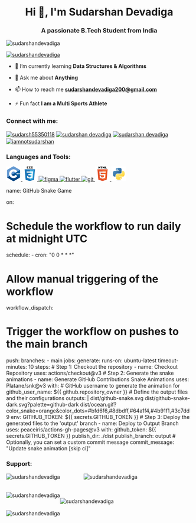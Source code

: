 <h1 align="center">Hi 👋, I'm Sudarshan Devadiga</h1>
<h3 align="center">A passionate B.Tech Student from India</h3>

<p align="left"> <img src="https://komarev.com/ghpvc/?username=sudarshandevadiga&label=Profile%20views&color=0e75b6&style=flat" alt="sudarshandevadiga" /> </p>

<p align="left"> <a href="https://github.com/ryo-ma/github-profile-trophy"><img src="https://github-profile-trophy.vercel.app/?username=sudarshandevadiga" alt="sudarshandevadiga" /></a> </p>

- 🌱 I’m currently learning **Data Structures & Algorithms**

- 💬 Ask me about **Anything**

- 📫 How to reach me **sudarshandevadiga200@gmail.com**

- ⚡ Fun fact **I am a Multi Sports Athlete**

<h3 align="left">Connect with me:</h3>
<p align="left">
<a href="https://twitter.com/sudarsh55350118" target="blank"><img align="center" src="https://raw.githubusercontent.com/rahuldkjain/github-profile-readme-generator/master/src/images/icons/Social/twitter.svg" alt="sudarsh55350118" height="30" width="40" /></a>
<a href="https://linkedin.com/in/sudarshan-devadiga" target="blank"><img align="center" src="https://raw.githubusercontent.com/rahuldkjain/github-profile-readme-generator/master/src/images/icons/Social/linked-in-alt.svg" alt="sudarshan devadiga" height="30" width="40" /></a>
<a href="https://instagram.com/sudarshan.devadiga" target="blank"><img align="center" src="https://raw.githubusercontent.com/rahuldkjain/github-profile-readme-generator/master/src/images/icons/Social/instagram.svg" alt="sudarshan.devadiga" height="30" width="40" /></a>
<a href="https://youtube.com/@iamnotsudarshan?si=nQ27zA46fV6VJpEM" target="blank"><img align="center" src="https://raw.githubusercontent.com/rahuldkjain/github-profile-readme-generator/master/src/images/icons/Social/youtube.svg" alt="iamnotsudarshan" height="30" width="40" /></a>
</p>

<h3 align="left">Languages and Tools:</h3>
<p align="left"> <a href="https://www.w3schools.com/cpp/" target="_blank" rel="noreferrer"> <img src="https://raw.githubusercontent.com/devicons/devicon/master/icons/cplusplus/cplusplus-original.svg" alt="cplusplus" width="40" height="40"/> </a> <a href="https://www.w3schools.com/css/" target="_blank" rel="noreferrer"> <img src="https://raw.githubusercontent.com/devicons/devicon/master/icons/css3/css3-original-wordmark.svg" alt="css3" width="40" height="40"/> </a> <a href="https://www.figma.com/" target="_blank" rel="noreferrer"> <img src="https://www.vectorlogo.zone/logos/figma/figma-icon.svg" alt="figma" width="40" height="40"/> </a> <a href="https://flutter.dev" target="_blank" rel="noreferrer"> <img src="https://www.vectorlogo.zone/logos/flutterio/flutterio-icon.svg" alt="flutter" width="40" height="40"/> </a> <a href="https://git-scm.com/" target="_blank" rel="noreferrer"> <img src="https://www.vectorlogo.zone/logos/git-scm/git-scm-icon.svg" alt="git" width="40" height="40"/> </a> <a href="https://www.w3.org/html/" target="_blank" rel="noreferrer"> <img src="https://raw.githubusercontent.com/devicons/devicon/master/icons/html5/html5-original-wordmark.svg" alt="html5" width="40" height="40"/> </a> <a href="https://www.python.org" target="_blank" rel="noreferrer"> <img src="https://raw.githubusercontent.com/devicons/devicon/master/icons/python/python-original.svg" alt="python" width="40" height="40"/> </a> </p>
name: GitHub Snake Game

on:
  # Schedule the workflow to run daily at midnight UTC
  schedule:
    - cron: "0 0 * * *"
  # Allow manual triggering of the workflow
  workflow_dispatch:
  # Trigger the workflow on pushes to the main branch
  push:
    branches:
      - main
jobs:
  generate:
    runs-on: ubuntu-latest
    timeout-minutes: 10
    steps:
      # Step 1: Checkout the repository
      - name: Checkout Repository
        uses: actions/checkout@v3
      # Step 2: Generate the snake animations
      - name: Generate GitHub Contributions Snake Animations
        uses: Platane/snk@v3
        with:
          # GitHub username to generate the animation for
          github_user_name: ${{ github.repository_owner }}
          # Define the output files and their configurations
          outputs: |
            dist/github-snake.svg
            dist/github-snake-dark.svg?palette=github-dark
            dist/ocean.gif?color_snake=orange&color_dots=#bfd6f6,#8dbdff,#64a1f4,#4b91f1,#3c7dd9
        env:
          GITHUB_TOKEN: ${{ secrets.GITHUB_TOKEN }}
      # Step 3: Deploy the generated files to the 'output' branch
      - name: Deploy to Output Branch
        uses: peaceiris/actions-gh-pages@v3
        with:
          github_token: ${{ secrets.GITHUB_TOKEN }}
          publish_dir: ./dist
          publish_branch: output
          # Optionally, you can set a custom commit message
          commit_message: "Update snake animation [skip ci]"
<h3 align="left">Support:</h3>
<p><a href="https://www.buymeacoffee.com/sudarshandevadiga"> <img align="left" src="https://cdn.buymeacoffee.com/buttons/v2/default-yellow.png" height="50" width="210" alt="sudarshandevadiga" /></a><a href="https://ko-fi.com/sudarshandevadiga"> <img align="left" src="https://cdn.ko-fi.com/cdn/kofi3.png?v=3" height="50" width="210" alt="sudarshandevadiga" /></a></p><br><br>

<p><img align="left" src="https://github-readme-stats.vercel.app/api/top-langs?username=sudarshandevadiga&show_icons=true&locale=en&layout=compact" alt="sudarshandevadiga" /></p>

<p>&nbsp;<img align="center" src="https://github-readme-stats.vercel.app/api?username=sudarshandevadiga&show_icons=true&locale=en" alt="sudarshandevadiga" /></p>

<p><img align="center" src="https://github-readme-streak-stats.herokuapp.com/?user=sudarshandevadiga&" alt="sudarshandevadiga" /></p>
